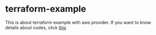 # terraform-example

This is about terraform example with aws provider. If you want to know details about codes, click [this](https://github.com/Eeap/TIL)